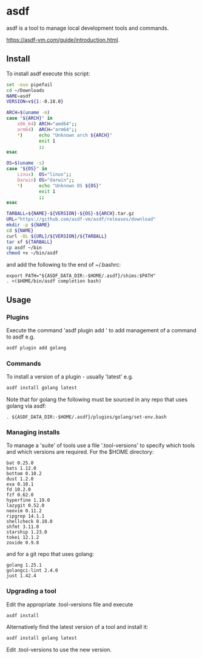 # asdf

asdf is a tool to manage local development tools and commands.

https://asdf-vm.com/guide/introduction.html.

## Install

To install asdf execute this script:

```bash
set -euo pipefail
cd ~/Downloads
NAME=asdf
VERSION=v${1:-0.18.0}

ARCH=$(uname -m)
case "${ARCH}" in
    x86_64) ARCH="amd64";;
    arm64)  ARCH="arm64";;
    *)      echo "Unknown arch ${ARCH}"
            exit 1
            ;;
esac

OS=$(uname -s)
case "${OS}" in
    Linux)  OS="linux";;
    Darwin) OS="darwin";;
    *)      echo "Unknown OS ${OS}"
            exit 1
            ;;
esac

TARBALL=${NAME}-${VERSION}-${OS}-${ARCH}.tar.gz
URL="https://github.com/asdf-vm/asdf/releases/download"
mkdir -p ${NAME}
cd ${NAME}
curl -OL ${URL}/${VERSION}/${TARBALL}
tar xf ${TARBALL}
cp asdf ~/bin
chmod +x ~/bin/asdf
```

and add the following to the end of ~/.bashrc:

```
export PATH="${ASDF_DATA_DIR:-$HOME/.asdf}/shims:$PATH"
. <($HOME/bin/asdf completion bash)
```

## Usage

### Plugins

Execute the command 'asdf plugin add <name>' to add management of a command to asdf e.g.

```bash
asdf plugin add golang
```

### Commands

To install a version of a plugin - usually 'latest' e.g.

```bash
asdf install golang latest
```

Note that for golang the following must be sourced in any repo that uses golang via asdf:

```
. ${ASDF_DATA_DIR:-$HOME/.asdf}/plugins/golang/set-env.bash
```

### Managing installs

To manage a 'suite' of tools use a file '.tool-versions' to specify which tools and which
versions are required. For the $HOME directory:

```
bat 0.25.0
bats 1.12.0
bottom 0.10.2
dust 1.2.0
exa 0.10.1
fd 10.2.0
fzf 0.62.0
hyperfine 1.19.0
lazygit 0.52.0
neovim 0.11.2
ripgrep 14.1.1
shellcheck 0.10.0
shfmt 3.11.0
starship 1.23.0
tokei 12.1.2 
zoxide 0.9.8
```

and for a git repo that uses golang:

```
golang 1.25.1		
golangci-lint 2.4.0
just 1.42.4
```

### Upgrading a tool

Edit the appropriate .tool-versions file and execute

```bash
asdf install
```

Alternatively find the latest version of a tool and install it:

```bash
asdf install golang latest
```

Edit .tool-versions to use the new version.
